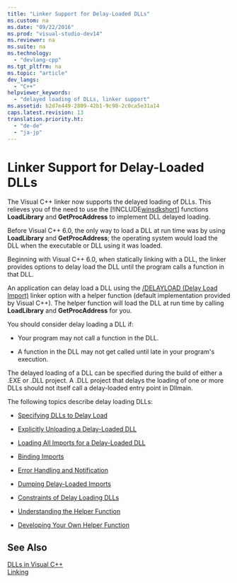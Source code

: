 ```yaml
---
title: "Linker Support for Delay-Loaded DLLs"
ms.custom: na
ms.date: "09/22/2016"
ms.prod: "visual-studio-dev14"
ms.reviewer: na
ms.suite: na
ms.technology: 
  - "devlang-cpp"
ms.tgt_pltfrm: na
ms.topic: "article"
dev_langs: 
  - "C++"
helpviewer_keywords: 
  - "delayed loading of DLLs, linker support"
ms.assetid: b2d7e449-2809-42b1-9c90-2c0ca5e31a14
caps.latest.revision: 13
translation.priority.ht: 
  - "de-de"
  - "ja-jp"
---
```

# Linker Support for Delay-Loaded DLLs
The Visual C++ linker now supports the delayed loading of DLLs. This relieves you of the need to use the [!INCLUDE[winsdkshort](../VS_csharp/includes/winsdkshort_md.md)] functions **LoadLibrary** and **GetProcAddress** to implement DLL delayed loading.  
  
 Before Visual C++ 6.0, the only way to load a DLL at run time was by using **LoadLibrary** and **GetProcAddress**; the operating system would load the DLL when the executable or DLL using it was loaded.  
  
 Beginning with Visual C++ 6.0, when statically linking with a DLL, the linker provides options to delay load the DLL until the program calls a function in that DLL.  
  
 An application can delay load a DLL using the [/DELAYLOAD (Delay Load Import)](../VS_csharp/-delayload--delay-load-import-.md) linker option with a helper function (default implementation provided by Visual C++). The helper function will load the DLL at run time by calling **LoadLibrary** and **GetProcAddress** for you.  
  
 You should consider delay loading a DLL if:  
  
-   Your program may not call a function in the DLL.  
  
-   A function in the DLL may not get called until late in your program's execution.  
  
 The delayed loading of a DLL can be specified during the build of either a .EXE or .DLL project. A .DLL project that delays the loading of one or more DLLs should not itself call a delay-loaded entry point in Dllmain.  
  
 The following topics describe delay loading DLLs:  
  
-   [Specifying DLLs to Delay Load](../VS_csharp/specifying-dlls-to-delay-load.md)  
  
-   [Explicitly Unloading a Delay-Loaded DLL](../VS_csharp/explicitly-unloading-a-delay-loaded-dll.md)  
  
-   [Loading All Imports for a Delay-Loaded DLL](../VS_csharp/loading-all-imports-for-a-delay-loaded-dll.md)  
  
-   [Binding Imports](../VS_csharp/binding-imports.md)  
  
-   [Error Handling and Notification](../VS_csharp/error-handling-and-notification.md)  
  
-   [Dumping Delay-Loaded Imports](../VS_csharp/dumping-delay-loaded-imports.md)  
  
-   [Constraints of Delay Loading DLLs](../VS_csharp/constraints-of-delay-loading-dlls.md)  
  
-   [Understanding the Helper Function](../VS_csharp/understanding-the-helper-function.md)  
  
-   [Developing Your Own Helper Function](../VS_csharp/developing-your-own-helper-function.md)  
  
## See Also  
 [DLLs in Visual C++](../VS_csharp/dlls-in-visual-c--.md)   
 [Linking](../VS_csharp/linking.md)